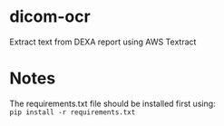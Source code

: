 # dicom-ocr
Extract text from DEXA report using AWS Textract

# Notes
The requirements.txt file should be installed first using:<br/>
<code>pip install -r requirements.txt</code>
